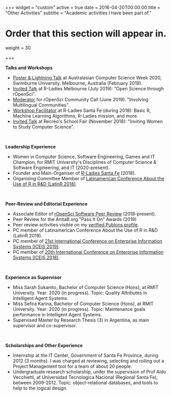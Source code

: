 +++
widget = "custom"
active = true
date = 2016-04-20T00:00:00
title = "Other Activities"
subtitle = "Academic activities I have been part of."

# Order that this section will appear in.
weight = 30

+++



**Talks and Workshops**

- [Poster & Lightning Talk](http://www.acsw.org.au/2020-posters) at Australasian Computer Science Week 2020, Swimburne University. Melbourne, Australia (February 2019).
- [Invited Talk](https://www.meetup.com/en-AU/rladies-melbourne/events/262566179/) at R-Ladies Melbourne (July 2019): "Open Science through rOpenSci".
- [Moderator](https://ropensci.org/blog/2019/06/13/commcall-jun2019/) for rOpenSci Community Call (June 2019): "Involving Multilingual Communities".
- [Workshop Facilitator](/talk/2018-05-08-rladies-stafe/) at R-Ladies Santa Fe (during 2018): Basic R, Machine Learning Algorithms, R-Ladies mission, and more.
- [Invited Talk](/talk/2018-10-02-recreo/) at Recreo's School Fair (November 2018): "Inviting Women to Study Computer Science".



</br>

**Leadership Experience**

- Women in Computer Science, Software Engineering, Games and IT Champion, for RMIT University's Disciplines of Computer Science & Software Engineering, and IT (2020-present).
- Founder and Main-Organiser of [R-Ladies Santa Fe](https://www.meetup.com/en-AU/rladies-santa-fe/) (2018).
- Organising Committee Member of [Latinamerican Conference About the Use of R in R&D (LatinR 2018)](http://latin-r.com/equipo/).



</br>

**Peer-Review and Editorial Experience**

- Associate Editor of [rOpenSci Software Peer Review](https://ropensci.org/blog/2019/01/31/more_editors/) (2018-present).
- Peer Review for the AnitaB.org "Pass It On" Awards (2019)
- Peer review activities visible on my [verified Publons profile](https://publons.com/researcher/1234715/melina-vidoni/peer-review/).
- PC member of Latinamerican Conference About the Use of R in R&D (LatinR 2019).
- PC member of [21st International Conference on Enterprise Information Systems (ICEIS 2019)](http://www.iceis.org/ProgramCommittee.aspx?y=2019).
- PC member of [20th International Conference on Enterprise Information Systems (ICEIS 2018)](http://www.iceis.org/ProgramCommittee.aspx?y=2018).


</br>

**Experience as Supervisor**

- Miss Sarah Sukamto, Bachelor of Computer Science (Hons), at RMIT University. Year: 2020 (in progress). Topic: Quality Attributes in Intelligent Agent Systems.
- Miss Sefira Karina, Bachelor of Computer Science (Hons), at RMIT University. Year: 2020 (in progress). Topic: Maintenance goals performance in Intelligent Agent Systems.
- Supervised Master by Research Thesis (3) in Argentina, as main supervisor and co-supervisor.


</br>

**Scholarships and Other Experience**

- Internship at the IT Center, Government of Santa Fe Province, during 2012 (3 months). I was charged at reviewing, selecting and rolling out a Project Management tool for a team of about 20 people.
- Undergraduate research scholarship, under the supervision of Prof Aldo Vecchietti, at Universidad Tecnologica Nacional (Regional Santa Fe), between 2009-2012. Topic: object-relational databases, and tools to help to the logical design.
